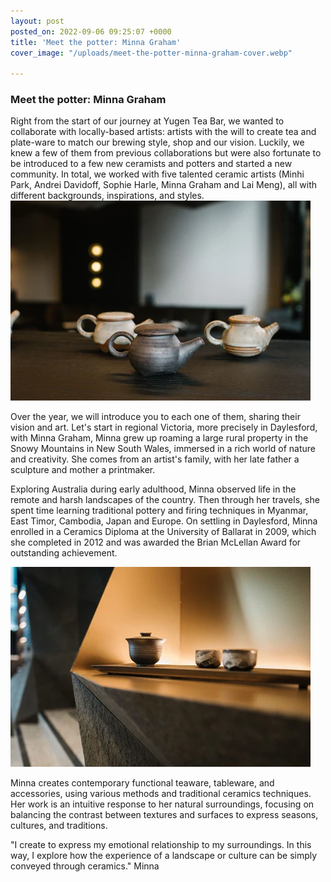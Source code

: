 ```yaml
---
layout: post
posted_on: 2022-09-06 09:25:07 +0000
title: 'Meet the potter: Minna Graham'
cover_image: "/uploads/meet-the-potter-minna-graham-cover.webp"

---
```

### **Meet the potter: Minna Graham**

Right from the start of our journey at Yugen Tea Bar, we wanted to collaborate with locally-based artists: artists with the will to create tea and plate-ware to match our brewing style, shop and our vision. Luckily, we knew a few of them from previous collaborations but were also fortunate to be introduced to a few new ceramists and potters and started a new community. In total, we worked with five talented ceramic artists (Minhi Park, Andrei Davidoff, Sophie Harle, Minna Graham and Lai Meng), all with different backgrounds, inspirations, and styles.![](/uploads/meet-the-potter-minna-graham-1st.webp)

Over the year, we will introduce you to each one of them, sharing their vision and art. Let's start in regional Victoria, more precisely in Daylesford, with Minna Graham, Minna grew up roaming a large rural property in the Snowy Mountains in New South Wales, immersed in a rich world of nature and creativity. She comes from an artist's family, with her late father a sculpture and mother a printmaker.

Exploring Australia during early adulthood, Minna observed life in the remote and harsh landscapes of the country. Then through her travels, she spent time learning traditional pottery and firing techniques in Myanmar, East Timor, Cambodia, Japan and Europe. On settling in Daylesford, Minna enrolled in a Ceramics Diploma at the University of Ballarat in 2009, which she completed in 2012 and was awarded the Brian McLellan Award for outstanding achievement.

![](/uploads/meet-the-potter-minna-graham-2nd.webp)

Minna creates contemporary functional teaware, tableware, and accessories, using various methods and traditional ceramics techniques. Her work is an intuitive response to her natural surroundings, focusing on balancing the contrast between textures and surfaces to express seasons, cultures, and traditions.

"I create to express my emotional relationship to my surroundings. In this way, I explore how the experience of a landscape or culture can be simply conveyed through ceramics." Minna